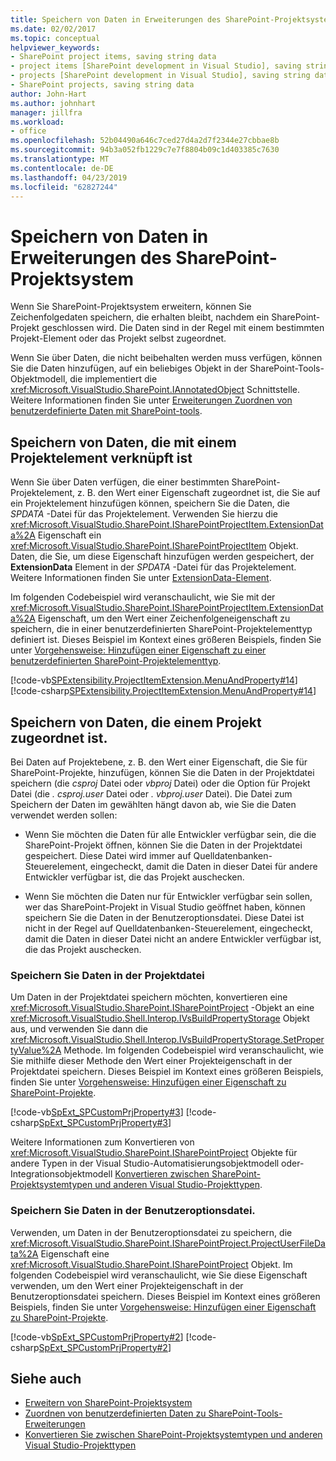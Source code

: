 ```yaml
---
title: Speichern von Daten in Erweiterungen des SharePoint-Projektsystems | Microsoft-Dokumentation
ms.date: 02/02/2017
ms.topic: conceptual
helpviewer_keywords:
- SharePoint project items, saving string data
- project items [SharePoint development in Visual Studio], saving string data
- projects [SharePoint development in Visual Studio], saving string data
- SharePoint projects, saving string data
author: John-Hart
ms.author: johnhart
manager: jillfra
ms.workload:
- office
ms.openlocfilehash: 52b04490a646c7ced27d4a2d7f2344e27cbbae8b
ms.sourcegitcommit: 94b3a052fb1229c7e7f8804b09c1d403385c7630
ms.translationtype: MT
ms.contentlocale: de-DE
ms.lasthandoff: 04/23/2019
ms.locfileid: "62827244"
---
```

# <a name="save-data-in-extensions-of-the-sharepoint-project-system"></a>Speichern von Daten in Erweiterungen des SharePoint-Projektsystem
  Wenn Sie SharePoint-Projektsystem erweitern, können Sie Zeichenfolgedaten speichern, die erhalten bleibt, nachdem ein SharePoint-Projekt geschlossen wird. Die Daten sind in der Regel mit einem bestimmten Projekt-Element oder das Projekt selbst zugeordnet.

 Wenn Sie über Daten, die nicht beibehalten werden muss verfügen, können Sie die Daten hinzufügen, auf ein beliebiges Objekt in der SharePoint-Tools-Objektmodell, die implementiert die <xref:Microsoft.VisualStudio.SharePoint.IAnnotatedObject> Schnittstelle. Weitere Informationen finden Sie unter [Erweiterungen Zuordnen von benutzerdefinierte Daten mit SharePoint-tools](../sharepoint/associating-custom-data-with-sharepoint-tools-extensions.md).

## <a name="save-data-that-is-associated-with-a-project-item"></a>Speichern von Daten, die mit einem Projektelement verknüpft ist
 Wenn Sie über Daten verfügen, die einer bestimmten SharePoint-Projektelement, z. B. den Wert einer Eigenschaft zugeordnet ist, die Sie auf ein Projektelement hinzufügen können, speichern Sie die Daten, die *SPDATA* -Datei für das Projektelement. Verwenden Sie hierzu die <xref:Microsoft.VisualStudio.SharePoint.ISharePointProjectItem.ExtensionData%2A> Eigenschaft ein <xref:Microsoft.VisualStudio.SharePoint.ISharePointProjectItem> Objekt. Daten, die Sie, um diese Eigenschaft hinzufügen werden gespeichert, der **ExtensionData** Element in der *SPDATA* -Datei für das Projektelement. Weitere Informationen finden Sie unter [ExtensionData-Element](../sharepoint/extensiondata-element.md).

 Im folgenden Codebeispiel wird veranschaulicht, wie Sie mit der <xref:Microsoft.VisualStudio.SharePoint.ISharePointProjectItem.ExtensionData%2A> Eigenschaft, um den Wert einer Zeichenfolgeneigenschaft zu speichern, die in einer benutzerdefinierten SharePoint-Projektelementtyp definiert ist. Dieses Beispiel im Kontext eines größeren Beispiels, finden Sie unter [Vorgehensweise: Hinzufügen einer Eigenschaft zu einer benutzerdefinierten SharePoint-Projektelementtyp](../sharepoint/how-to-add-a-property-to-a-custom-sharepoint-project-item-type.md).

 [!code-vb[SPExtensibility.ProjectItemExtension.MenuAndProperty#14](../sharepoint/codesnippet/VisualBasic/projectitemmenuandproperty/extension/projectitemtypeproperty.vb#14)]
 [!code-csharp[SPExtensibility.ProjectItemExtension.MenuAndProperty#14](../sharepoint/codesnippet/CSharp/projectitemmenuandproperty/extension/projectitemtypeproperty.cs#14)]

## <a name="save-data-that-is-associated-with-a-project"></a>Speichern von Daten, die einem Projekt zugeordnet ist.
 Bei Daten auf Projektebene, z. B. den Wert einer Eigenschaft, die Sie für SharePoint-Projekte, hinzufügen, können Sie die Daten in der Projektdatei speichern (die *csproj* Datei oder *vbproj* Datei) oder die Option für Projekt Datei (die *. csproj.user* Datei oder *. vbproj.user* Datei). Die Datei zum Speichern der Daten im gewählten hängt davon ab, wie Sie die Daten verwendet werden sollen:

- Wenn Sie möchten die Daten für alle Entwickler verfügbar sein, die die SharePoint-Projekt öffnen, können Sie die Daten in der Projektdatei gespeichert. Diese Datei wird immer auf Quelldatenbanken-Steuerelement, eingecheckt, damit die Daten in dieser Datei für andere Entwickler verfügbar ist, die das Projekt auschecken.

- Wenn Sie möchten die Daten nur für Entwickler verfügbar sein sollen, wer das SharePoint-Projekt in Visual Studio geöffnet haben, können speichern Sie die Daten in der Benutzeroptionsdatei. Diese Datei ist nicht in der Regel auf Quelldatenbanken-Steuerelement, eingecheckt, damit die Daten in dieser Datei nicht an andere Entwickler verfügbar ist, die das Projekt auschecken.

### <a name="save-data-to-the-project-file"></a>Speichern Sie Daten in der Projektdatei
 Um Daten in der Projektdatei speichern möchten, konvertieren eine <xref:Microsoft.VisualStudio.SharePoint.ISharePointProject> -Objekt an eine <xref:Microsoft.VisualStudio.Shell.Interop.IVsBuildPropertyStorage> Objekt aus, und verwenden Sie dann die <xref:Microsoft.VisualStudio.Shell.Interop.IVsBuildPropertyStorage.SetPropertyValue%2A> Methode. Im folgenden Codebeispiel wird veranschaulicht, wie Sie mithilfe dieser Methode den Wert einer Projekteigenschaft in der Projektdatei speichern. Dieses Beispiel im Kontext eines größeren Beispiels, finden Sie unter [Vorgehensweise: Hinzufügen einer Eigenschaft zu SharePoint-Projekte](../sharepoint/how-to-add-a-property-to-sharepoint-projects.md).

 [!code-vb[SpExt_SPCustomPrjProperty#3](../sharepoint/codesnippet/VisualBasic/customspproperty/customproperty.vb#3)]
 [!code-csharp[SpExt_SPCustomPrjProperty#3](../sharepoint/codesnippet/CSharp/customspproperty/customproperty.cs#3)]

 Weitere Informationen zum Konvertieren von <xref:Microsoft.VisualStudio.SharePoint.ISharePointProject> Objekte für andere Typen in der Visual Studio-Automatisierungsobjektmodell oder-Integrationsobjektmodell [Konvertieren zwischen SharePoint-Projektsystemtypen und anderen Visual Studio-Projekttypen](../sharepoint/converting-between-sharepoint-project-system-types-and-other-visual-studio-project-types.md).

### <a name="save-data-to-the-project-user-option-file"></a>Speichern Sie Daten in der Benutzeroptionsdatei.
 Verwenden, um Daten in der Benutzeroptionsdatei zu speichern, die <xref:Microsoft.VisualStudio.SharePoint.ISharePointProject.ProjectUserFileData%2A> Eigenschaft eine <xref:Microsoft.VisualStudio.SharePoint.ISharePointProject> Objekt. Im folgenden Codebeispiel wird veranschaulicht, wie Sie diese Eigenschaft verwenden, um den Wert einer Projekteigenschaft in der Benutzeroptionsdatei speichern. Dieses Beispiel im Kontext eines größeren Beispiels, finden Sie unter [Vorgehensweise: Hinzufügen einer Eigenschaft zu SharePoint-Projekte](../sharepoint/how-to-add-a-property-to-sharepoint-projects.md).

 [!code-vb[SpExt_SPCustomPrjProperty#2](../sharepoint/codesnippet/VisualBasic/customspproperty/customproperty.vb#2)]
 [!code-csharp[SpExt_SPCustomPrjProperty#2](../sharepoint/codesnippet/CSharp/customspproperty/customproperty.cs#2)]

## <a name="see-also"></a>Siehe auch
- [Erweitern von SharePoint-Projektsystem](../sharepoint/extending-the-sharepoint-project-system.md)
- [Zuordnen von benutzerdefinierten Daten zu SharePoint-Tools-Erweiterungen](../sharepoint/associating-custom-data-with-sharepoint-tools-extensions.md)
- [Konvertieren Sie zwischen SharePoint-Projektsystemtypen und anderen Visual Studio-Projekttypen](../sharepoint/converting-between-sharepoint-project-system-types-and-other-visual-studio-project-types.md)
